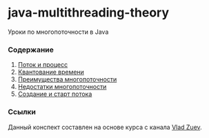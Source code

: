 # java-multithreading-theory
Уроки по многопоточности в Java

### Содержание
1. [Поток и процесс](tutorials/01_поток_и_процесс.md)
2. [Квантование времени](tutorials/02_квантование_времени.md)
3. [Преимущества многопоточности](tutorials/03_преимущества.md)
4. [Недостатки многопоточности](tutorials/04_недостатки.md)
5. [Создание и старт потока](tutorials/05_методы_создания_потока.md)

### Ссылки
Данный конспект составлен на основе курса с канала [Vlad Zuev](https://www.youtube.com/@vladzuev10).
